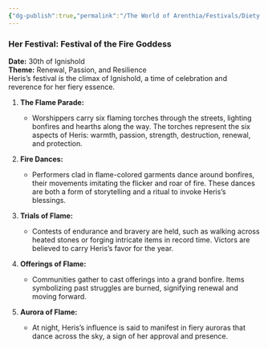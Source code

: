 ```yaml
---
{"dg-publish":true,"permalink":"/The World of Arenthia/Festivals/Diety Festicals/Festival of the Fire Goddess/","tags":["Festivals","Diety","Fire","Calander"]}
---
```



### **Her Festival: Festival of the Fire Goddess**

**Date:** 30th of Ignishold  
**Theme:** Renewal, Passion, and Resilience  
Heris’s festival is the climax of Ignishold, a time of celebration and reverence for her fiery essence.

1. **The Flame Parade:**
    
    - Worshippers carry six flaming torches through the streets, lighting bonfires and hearths along the way. The torches represent the six aspects of Heris: warmth, passion, strength, destruction, renewal, and protection.
2. **Fire Dances:**
    
    - Performers clad in flame-colored garments dance around bonfires, their movements imitating the flicker and roar of fire. These dances are both a form of storytelling and a ritual to invoke Heris’s blessings.
3. **Trials of Flame:**
    
    - Contests of endurance and bravery are held, such as walking across heated stones or forging intricate items in record time. Victors are believed to carry Heris’s favor for the year.
4. **Offerings of Flame:**
    
    - Communities gather to cast offerings into a grand bonfire. Items symbolizing past struggles are burned, signifying renewal and moving forward.
5. **Aurora of Flame:**
    
    - At night, Heris’s influence is said to manifest in fiery auroras that dance across the sky, a sign of her approval and presence.
